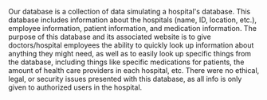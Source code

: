 Our database is a collection of data simulating a hospital's database. This database includes information about the hospitals (name, ID, location, etc.), employee information, patient information, and medication information. The purpose of this database and its associated website is to give doctors/hospital employees the ability to quickly look up information about anything they might need, as well as to easily look up specific things from the database, including things like specific medications for patients, the amount of health care providers in each hospital, etc. There were no ethical, legal, or security issues presented with this database, as all info is only given to authorized users in the hospital. 
